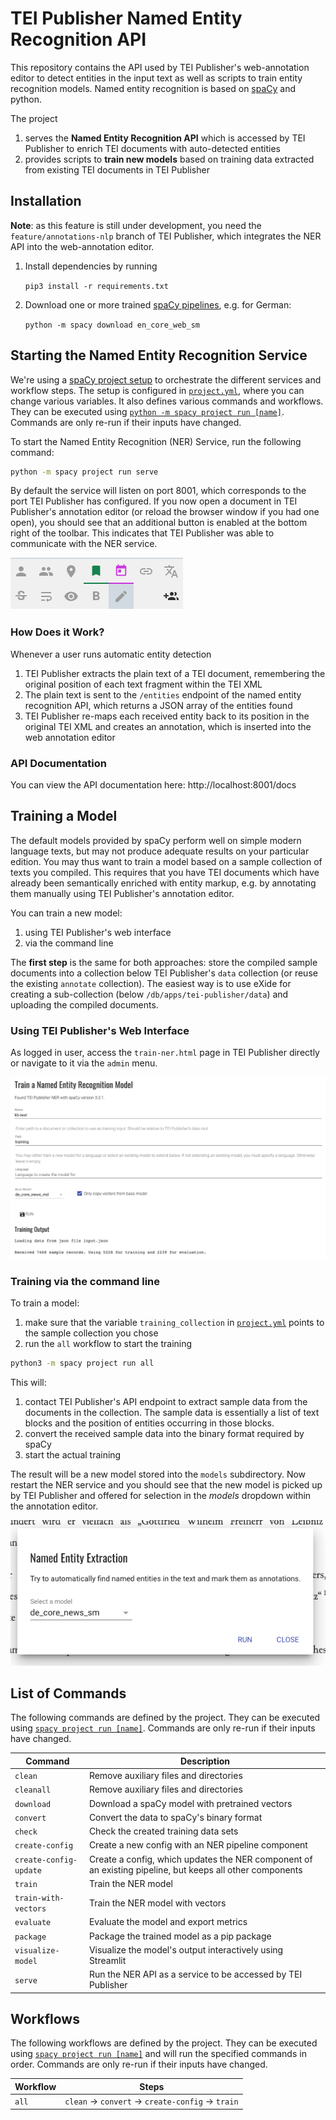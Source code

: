 # TEI Publisher Named Entity Recognition API

This repository contains the API used by TEI Publisher's web-annotation editor to detect entities in the input text as well as scripts to train entity recognition models. Named entity recognition is based on [spaCy](https://spacy.io/) and python.

The project

1. serves the **Named Entity Recognition API** which is accessed by TEI Publisher to enrich TEI documents with auto-detected entities
2. provides scripts to **train new models** based on training data extracted from existing TEI documents in TEI Publisher

## Installation

**Note**: as this feature is still under development, you need the `feature/annotations-nlp` branch of TEI Publisher, which integrates the NER API into the web-annotation editor.

1. Install dependencies by running

    `pip3 install -r requirements.txt`

2. Download one or more trained [spaCy pipelines](https://spacy.io/models), e.g. for German:

    `python -m spacy download en_core_web_sm`

## Starting the Named Entity Recognition Service

We're using a [spaCy project setup](https://spacy.io/usage/projects) to orchestrate the different services and workflow steps. The setup is configured in [`project.yml`](project.yml), where you can change various variables. It also defines various commands and workflows. They can be executed using [`python -m spacy project run [name]`](https://spacy.io/api/cli#project-run). Commands are only re-run if their inputs have changed.

To start the Named Entity Recognition (NER) Service, run the following command:

```sh
python -m spacy project run serve
```

By default the service will listen on port 8001, which corresponds to the port TEI Publisher has configured. If you now open a document in TEI Publisher's annotation editor (or reload the browser window if you had one open), you should see that an additional button is enabled at the bottom right of the toolbar. This indicates that TEI Publisher was able to communicate with the NER service.

![Toolbar](assets/toolbar.png)

### How Does it Work?

Whenever a user runs automatic entity detection

1. TEI Publisher extracts the plain text of a TEI document, remembering the original position of each text fragment within the TEI XML
2. The plain text is sent to the `/entities` endpoint of the named entity recognition API, which returns a JSON array of the entities found
3. TEI Publisher re-maps each received entity back to its position in the original TEI XML and creates an annotation, which is inserted into the web annotation editor

### API Documentation

You can view the API documentation here: http://localhost:8001/docs

## Training a Model

The default models provided by spaCy perform well on simple modern language texts, but may not produce adequate results on your particular edition. You may thus want to train a model based on a sample collection of texts you compiled. This requires that you have TEI documents which have already been semantically enriched with entity markup, e.g. by annotating them manually using TEI Publisher's annotation editor.

You can train a new model:

1. using TEI Publisher's web interface
2. via the command line

The **first step** is the same for both approaches: store the compiled sample documents into a collection below TEI Publisher's `data` collection (or reuse the existing `annotate` collection). The easiest way is to use eXide for creating a sub-collection (below `/db/apps/tei-publisher/data`) and uploading the compiled documents.

### Using TEI Publisher's Web Interface

As logged in user, access the `train-ner.html` page in TEI Publisher directly or navigate to it via the `admin` menu.

![Training HTML page](assets/train-ner.png)

### Training via the command line

To train a model:

1. make sure that the variable `training_collection` in [`project.yml`](project.yml) points to the sample collection you chose
2. run the `all` workflow to start the training

```sh
python3 -m spacy project run all
```

This will:

1. contact TEI Publisher's API endpoint to extract sample data from the documents in the collection. The sample data is essentially a list of text blocks and the position of entities occurring in those blocks.
2. convert the received sample data into the binary format required by spaCy
3. start the actual training

The result will be a new model stored into the `models` subdirectory. Now restart the NER service and you should see that the new model is picked up by TEI Publisher and offered for selection in the *models* dropdown within the annotation editor.

![NER dialog](assets/dialog.png)

## List of Commands

The following commands are defined by the project. They
can be executed using [`spacy project run [name]`](https://spacy.io/api/cli#project-run).
Commands are only re-run if their inputs have changed.

| Command | Description |
| --- | --- |
| `clean` | Remove auxiliary files and directories |
| `cleanall` | Remove auxiliary files and directories |
| `download` | Download a spaCy model with pretrained vectors |
| `convert` | Convert the data to spaCy's binary format |
| `check` | Check the created training data sets |
| `create-config` | Create a new config with an NER pipeline component |
| `create-config-update` | Create a config, which updates the NER component of an existing pipeline, but keeps all other components |
| `train` | Train the NER model |
| `train-with-vectors` | Train the NER model with vectors |
| `evaluate` | Evaluate the model and export metrics |
| `package` | Package the trained model as a pip package |
| `visualize-model` | Visualize the model's output interactively using Streamlit |
| `serve` | Run the NER API as a service to be accessed by TEI Publisher |

## Workflows

The following workflows are defined by the project. They
can be executed using [`spacy project run [name]`](https://spacy.io/api/cli#project-run)
and will run the specified commands in order. Commands are only re-run if their
inputs have changed.

| Workflow | Steps |
| --- | --- |
| `all` | `clean` &rarr; `convert` &rarr; `create-config` &rarr; `train` |
